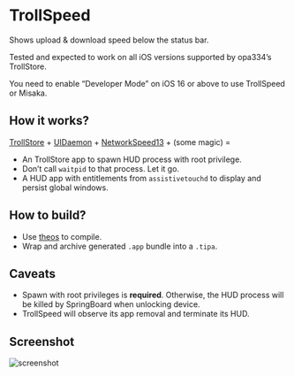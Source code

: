 # TrollSpeed
Shows upload &amp; download speed below the status bar. 

Tested and expected to work on all iOS versions supported by opa334’s TrollStore.

You need to enable “Developer Mode” on iOS 16 or above to use TrollSpeed or Misaka.

## How it works?
[TrollStore](https://github.com/opa334/TrollStore) + [UIDaemon](https://github.com/limneos/UIDaemon) + [NetworkSpeed13](https://github.com/lwlsw/NetworkSpeed13) + (some magic)
\=

  - An TrollStore app to spawn HUD process with root privilege.
  - Don’t call `waitpid` to that process. Let it go.
  - A HUD app with entitlements from `assistivetouchd` to display and persist global windows.

## How to build?
  - Use [theos](https://github.com/theos/theos) to compile.  
  - Wrap and archive generated `.app` bundle into a `.tipa`.

## Caveats
  - Spawn with root privileges is **required**. Otherwise, the HUD process will be killed by SpringBoard when unlocking device.
  - TrollSpeed will observe its app removal and terminate its HUD.

## Screenshot
![screenshot](https://user-images.githubusercontent.com/5410705/213263734-1ef1b553-88d4-41cc-856e-891ea08d185c.jpeg)
